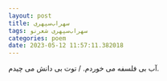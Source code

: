 ```yaml
---
layout: post
title: سهراب‌سپهری
tags: سهراب‌سپهری شعر‌نو
categories: poem
date: 2023-05-12 11:57:11.382018
---
```


آب بی فلسفه می خوردم. / توت بی دانش می چیدم.